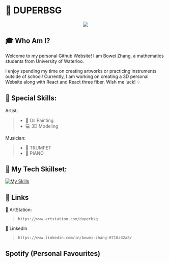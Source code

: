 
<!---
DuperBSG/DuperBSG is a ✨ special ✨ repository because its `README.md` (this file) appears on your GitHub profile.
You can click the Preview link to take a look at your changes.
--->

# :rose: DUPERBSG

<p align="center">
  <img src="https://github.com/user-attachments/assets/5790e652-b916-462c-a611-2ebf058c2c07" />
</p>


## :mortar_board: Who Am I?
Welcome to my personal Github Website! I am Bowei Zhang, a mathematics students from University of Waterloo.

I enjoy spending my time on creating artworks or practicing instruments outside of school!
Currently, I am working on creating a 3D personal Website along with React and React three fiber. Wish me luck! :bulb:

## :tropical_drink: Special Skills:
>

Artist:
> - :art: Oil Painting 
> - :computer: 3D Modeling


Musician:
> - :trumpet: TRUMPET
> - :musical_keyboard: PIANO


## :space_invader: My Tech Skillset:
[![My Skills](https://skillicons.dev/icons?i=js,html,css,c,cpp,java,python,ps,blender,react)](https://skillicons.dev)



## :rocket: Links
:link: ArtStation:
> ```
> https://www.artstation.com/duperbsg
> ```

:link: LinkedIn
> ```
> https://www.linkedin.com/in/bowei-zhang-0710a32a8/
> ```

## Spotify (Personal Favourites)


